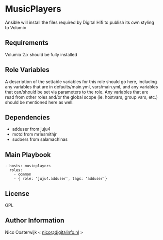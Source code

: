 MusicPlayers
============

Ansible will install the files required by Digital Hifi to publish its own styling to Volumio

Requirements
------------

Volumio 2.x should be fully installed

Role Variables
--------------

A description of the settable variables for this role should go here, including any variables that are in defaults/main.yml, vars/main.yml, and any variables that can/should be set via parameters to the role. Any variables that are read from other roles and/or the global scope (ie. hostvars, group vars, etc.) should be mentioned here as well.

Dependencies
------------

- adduser from juju4
- motd from mrlesmithjr
- sudoers from salamachinas

Main Playbook
-------------

    - hosts: musicplayers
      roles:
        - common
        - { role: 'juju4.adduser', tags: 'adduser'}

License
-------

GPL

Author Information
------------------

Nico Oosterwijk < nico@digitalinfo.nl >

